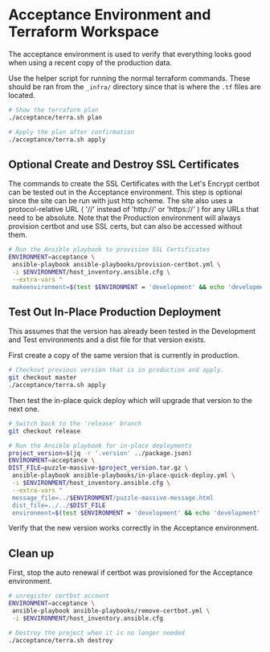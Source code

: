 # Acceptance Environment and Terraform Workspace

The acceptance environment is used to verify that everything looks good when
using a recent copy of the production data.

Use the helper script for running the normal terraform commands. These should
be ran from the `_infra/` directory since that is where the `.tf` files are
located.

```bash
# Show the terraform plan
./acceptance/terra.sh plan

# Apply the plan after confirmation
./acceptance/terra.sh apply
```

## Optional Create and Destroy SSL Certificates

The commands to create the SSL Certificates with the Let's Encrypt certbot can
be tested out in the Acceptance environment. This step is optional since the
site can be run with just http scheme. The site also uses a protocol-relative
URL ( '//' instead of 'http://' or 'https://' ) for any URLs that need to be
absolute. Note that the Production environment will always provision certbot and
use SSL certs, but can also be accessed without them.

```bash
# Run the Ansible playbook to provision SSL Certificates
ENVIRONMENT=acceptance \
 ansible-playbook ansible-playbooks/provision-certbot.yml \
 -i $ENVIRONMENT/host_inventory.ansible.cfg \
 --extra-vars "
 makeenvironment=$(test $ENVIRONMENT = 'development' && echo 'development' || echo 'production')"
```

## Test Out In-Place Production Deployment

This assumes that the version has already been tested in the Development and
Test environments and a dist file for that version exists.

First create a copy of the same version that is currently in production.

```bash
# Checkout previous version that is in production and apply.
git checkout master
./acceptance/terra.sh apply
```

Then test the in-place quick deploy which will upgrade that version to the next
one.

```bash
# Switch back to the 'release' branch
git checkout release

# Run the Ansible playbook for in-place deployments
project_version=$(jq -r '.version' ../package.json)
ENVIRONMENT=acceptance \
DIST_FILE=puzzle-massive-$project_version.tar.gz \
 ansible-playbook ansible-playbooks/in-place-quick-deploy.yml \
 -i $ENVIRONMENT/host_inventory.ansible.cfg \
 --extra-vars "
 message_file=../$ENVIRONMENT/puzzle-massive-message.html
 dist_file=../../$DIST_FILE
 environment=$(test $ENVIRONMENT = 'development' && echo 'development' || echo 'production')"
```

Verify that the new version works correctly in the Acceptance environment.

## Clean up

First, stop the auto renewal if certbot was provisioned for the Acceptance environment.

```bash
# unregister certbot account
ENVIRONMENT=acceptance \
 ansible-playbook ansible-playbooks/remove-certbot.yml \
 -i $ENVIRONMENT/host_inventory.ansible.cfg
```

```bash
# Destroy the project when it is no longer needed
./acceptance/terra.sh destroy
```
